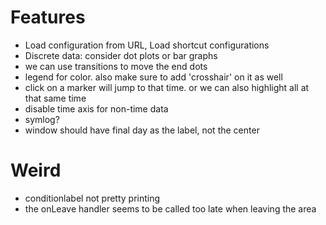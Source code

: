 
# Features

*   Load configuration from URL, Load shortcut configurations
*   Discrete data: consider dot plots or bar graphs
*   we can use transitions to move the end dots
*   legend for color.  also make sure to add 'crosshair' on it as well
*   click on a marker will jump to that time. or we can also highlight all at that same time
*   disable time axis for non-time data
*   symlog?
*   window should have final day as the label, not the center

# Weird 

*   conditionlabel not pretty printing
*   the onLeave handler seems to be called too late when leaving the area

